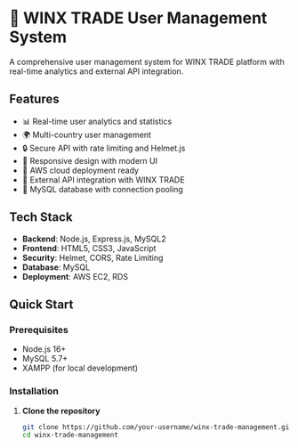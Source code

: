 # 🚀 WINX TRADE User Management System

A comprehensive user management system for WINX TRADE platform with real-time analytics and external API integration.

## Features

- 📊 Real-time user analytics and statistics
- 🌍 Multi-country user management
- 🔒 Secure API with rate limiting and Helmet.js
- 📱 Responsive design with modern UI
- 🚀 AWS cloud deployment ready
- 🔄 External API integration with WINX TRADE
- 💾 MySQL database with connection pooling

## Tech Stack

- **Backend**: Node.js, Express.js, MySQL2
- **Frontend**: HTML5, CSS3, JavaScript
- **Security**: Helmet, CORS, Rate Limiting
- **Database**: MySQL
- **Deployment**: AWS EC2, RDS

## Quick Start

### Prerequisites
- Node.js 16+
- MySQL 5.7+
- XAMPP (for local development)

### Installation

1. **Clone the repository**
   ```bash
   git clone https://github.com/your-username/winx-trade-management.git
   cd winx-trade-management